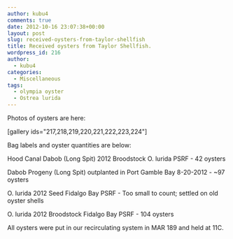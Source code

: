 ```yaml
---
author: kubu4
comments: true
date: 2012-10-16 23:07:38+00:00
layout: post
slug: received-oysters-from-taylor-shellfish
title: Received oysters from Taylor Shellfish.
wordpress_id: 216
author:
  - kubu4
categories:
  - Miscellaneous
tags:
  - olympia oyster
  - Ostrea lurida
---
```


Photos of oysters are here:

[gallery ids="217,218,219,220,221,222,223,224"]

Bag labels and oyster quantities are below:

Hood Canal Dabob (Long Spit) 2012 Broodstock O. lurida PSRF - 42 oysters

Dabob Progeny (Long Spit) outplanted in Port Gamble Bay 8-20-2012 - ~97 oysters

O. lurida 2012 Seed Fidalgo Bay PSRF - Too small to count; settled on old oyster shells

O. lurida 2012 Broodstock Fidalgo Bay PSRF - 104 oysters

All oysters were put in our recirculating system in MAR 189 and held at 11C.
